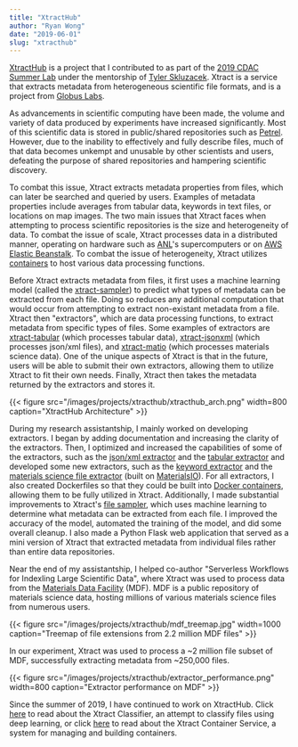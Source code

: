 ```yaml
---
title: "XtractHub"
author: "Ryan Wong"
date: "2019-06-01"
slug: "xtracthub"
---
```

[XtractHub](https://github.com/xtracthub) is a project that I contributed to as part of the 
[2019 CDAC Summer Lab](https://cdac.uchicago.edu/engage/summerlab/#project-profiles) under 
the mentorship of [Tyler Skluzacek](https://github.com/tskluzac). Xtract is a service that 
extracts metadata from heterogeneous scientific file formats, and is a project from 
[Globus Labs](https://labs.globus.org).  
  
As advancements in scientific computing have been made, the volume and variety of data 
produced by experiments have increased significantly. Most of this scientific data is stored 
in public/shared repositories such as [Petrel](https://petrel.alcf.anl.gov). However, due 
to the inability to effectively and fully describe files, much of that data becomes unkempt 
and unusable by other scientists and users, defeating the purpose of shared repositories 
and hampering scientific discovery.  
  
To combat this issue, Xtract extracts metadata properties from files, which can later be 
searched and queried by users. Examples of metadata properties include averages from 
tabular data, keywords in text files, or locations on map images. The two main issues that 
Xtract faces when attempting to process scientific repositories is the size and heterogeneity 
of data. To combat the issue of scale, Xtract processes data in a distributed manner, 
operating on hardware such as [ANL](https://en.wikipedia.org/wiki/Argonne_National_Laboratory)'s 
supercomputers or on [AWS Elastic Beanstalk](https://aws.amazon.com/eb/). To combat the issue 
of heterogeneity, Xtract utilizes [containers](https://en.wikipedia.org/wiki/OS-level_virtualization) 
to host various data processing functions.  
  
Before Xtract extracts metadata from files, it first uses a machine learning model (called 
the [xtract-sampler](https://github.com/xtracthub/xtract-sampler)) to predict what types of 
metadata can be extracted from each file. Doing so reduces any additional computation that 
would occur from attempting to extract non-existant metadata from a file. Xtract then 
"extractors", which are data processing functions, to extract metadata from specific types of 
files. Some examples of extractors are [xtract-tabular](https://github.com/xtracthub/xtract-tabular) 
(which processes tabular data), [xtract-jsonxml](https://github.com/xtracthub/xtract-tabular) 
(which processes json/xml files), and [xtract-matio](https://github.com/xtracthub/xtract-tabular) 
(which processes materials science data). One of the unique aspects of Xtract is that in the 
future, users will be able to submit their own extractors, allowing them to utilize Xtract 
to fit their own needs. Finally, Xtract then takes the metadata returned by the extractors 
and stores it.  

{{< figure src="/images/projects/xtracthub/xtracthub_arch.png" width=800 caption="XtractHub Architecture" >}}  
  
During my research assistantship, I mainly worked on developing extractors. I began by 
adding documentation and increasing the clarity of the extractors. Then, I optimized and 
increased the capabilities of some of the extractors, such as the [json/xml extractor](https://github.com/xtracthub/xtract-jsonxml) 
and the [tabular extractor](https://github.com/xtracthub/xtract-tabular) and developed some 
new extractors, such as the [keyword extractor](https://github.com/xtracthub/xtract-keyword) 
and the [materials science file extractor](https://github.com/xtracthub/xtract-matio) (built 
on [MaterialsIO](https://github.com/materials-data-facility/MaterialsIO)). For all extractors, 
I also created Dockerfiles so that they could be built into [Docker containers](https://www.docker.com/resources/what-container), 
allowing them to be fully utilized in Xtract. Additionally, I made substantial improvements 
to Xtract's [file sampler](https://github.com/xtracthub/xtract-sampler), which uses machine 
learning to determine what metadata can be extracted from each file. I improved the accuracy 
of the model, automated the training of the model, and did some overall cleanup. I also made 
a Python Flask web application that served as a mini version of Xtract that extracted metadata 
from individual files rather than entire data repositories.

Near the end of my assistantship, I helped co-author "Serverless Workflows for Indexling 
Large Scientific Data", where Xtract was used to process data from the [Materials Data Facility](https://materialsdatafacility.org) 
(MDF). MDF is a public repository of materials science data, hosting millions of various 
materials science files from numerous users.
  
{{< figure src="/images/projects/xtracthub/mdf_treemap.jpg" width=1000 caption="Treemap of file extensions from 2.2 million MDF files" >}}
  
In our experiment, Xtract was used to process a ~2 million file subset of MDF, successfully
extracting metadata from ~250,000 files.  

{{< figure src="/images/projects/xtracthub/extractor_performance.png" width=800 caption="Extractor performance on MDF" >}}
  
Since the summer of 2019, I have continued to work on XtractHub. Click [here](/projects/xtract_classifier) 
to read about the Xtract Classifier, an attempt to classify files using deep learning, or 
click [here](/projects/xtract_container_service) to read about the Xtract Container Service, 
a system for managing and building containers.
